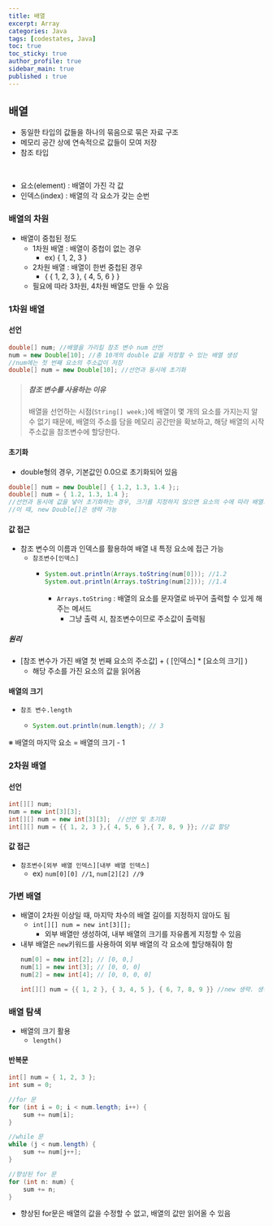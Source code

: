 ```yaml
---
title: 배열
excerpt: Array
categories: Java
tags: [codestates, Java]
toc: true
toc_sticky: true
author_profile: true
sidebar_main: true
published : true
---
```

## 배열
- 동일한 타입의 값들을 하나의 묶음으로 묶은 자료 구조
- 메모리 공간 상에 연속적으로 값들이 모여 저장
- 참조 타입
<br>

- 요소(element) : 배열이 가진 각 값
- 인덱스(index) : 배열의 각 요소가 갖는 순번

### 배열의 차원
- 배열이 중첩된 정도
  - 1차원 배열 : 배열이 중첩이 없는 경우
    - ex) { 1, 2, 3 }
  - 2차원 배열 : 배열이 한번 중첩된 경우 
    -  { { 1, 2, 3 }, { 4, 5, 6 } }
  - 필요에 따라 3차원, 4차원 배열도 만들 수 있음

### 1차원 배열
#### 선언
```java
double[] num; //배열을 가리킬 참조 변수 num 선언
num = new Double[10]; //총 10개의 double 값을 저장할 수 있는 배열 생성
//num에는 첫 번째 요소의 주소값이 저장
double[] num = new Double[10]; //선언과 동시에 초기화
```

> ##### 참조 변수를 사용하는 이유
> 배열을 선언하는 시점(```String[] week;```)에 배열이 몇 개의 요소를 가지는지 알 수 없기 때문에, 배열의 주소를 담을 메모리 공간만을 확보하고, 해당 배열의 시작 주소값을 참조변수에 할당한다.

#### 초기화
- double형의 경우, 기본값인 0.0으로 초기화되어 있음
```java
double[] num = new Double[] { 1.2, 1.3, 1.4 };;
double[] num = { 1.2, 1.3, 1.4 };
//선언과 동시에 값을 넣어 초기화하는 경우, 크기를 지정하지 않으면 요소의 수에 따라 배열의 크기가 정해짐
//이 때, new Double[]은 생략 가능
```

#### 값 접근
- 참조 변수의 이름과 인덱스를 활용하여 배열 내 특정 요소에 접근 가능
  - ```참조변수[인덱스]```
    - ```java
      System.out.println(Arrays.toString(num[0])); //1.2
      System.out.println(Arrays.toString(num[2])); //1.4
      ```
      - ```Arrays.toString``` : 배열의 요소를 문자열로 바꾸어 출력할 수 있게 해주는 메서드
        - 그냥 출력 시, 참조변수이므로 주소값이 출력됨

##### 원리
- [참조 변수가 가진 배열 첫 번째 요소의 주소값] + ( [인덱스] * [요소의 크기] )
  - 해당 주소를 가진 요소의 값을 읽어옴

#### 배열의 크기
- ```참조 변수.length```
  - ```java
    System.out.println(num.length); // 3
    ```

※ 배열의 마지막 요소 = 배열의 크기 - 1

### 2차원 배열

#### 선언
```java
int[][] num;
num = new int[3][3];
int[][] num = new int[3][3];  //선언 및 초기화
int[][] num = {{ 1, 2, 3 },{ 4, 5, 6 },{ 7, 8, 9 }}; //값 할당
```

#### 값 접근
- ```참조변수[외부 배열 인덱스][내부 배열 인덱스]```
  - ex) ```num[0][0] //1```, ```num[2][2] //9```


### 가변 배열
- 배열이 2차원 이상일 때, 마지막 차수의 배열 길이를 지정하지 않아도 됨
  - ```int[][] num = new int[3][];```
    - 외부 배열만 생성하여, 내부 배열의 크기를 자유롭게 지정할 수 있음
- 내부 배열은 ```new```키워드를 사용하여 외부 배열의 각 요소에 할당해줘야 함
    ```java
    num[0] = new int[2]; // [0, 0,]
    num[1] = new int[3]; // [0, 0, 0]
    num[2] = new int[4]; // [0, 0, 0, 0]

    int[][] num = {{ 1, 2 }, { 3, 4, 5 }, { 6, 7, 8, 9 }} //new 생략. 생성 및 초기화
    ```

### 배열 탐색
- 배열의 크기 활용
  - ```length()```
#### 반복문
```java
int[] num = { 1, 2, 3 };
int sum = 0;

//for 문
for (int i = 0; i < num.length; i++) {
	sum += num[i];
} 

//while 문
while (j < num.length) {
	sum += num[j++];
}

//향상된 for 문
for (int n: num) {
	sum += n;
}
```
- 향상된 for문은 배열의 값을 수정할 수 없고, 배열의 값만 읽어올 수 있음
